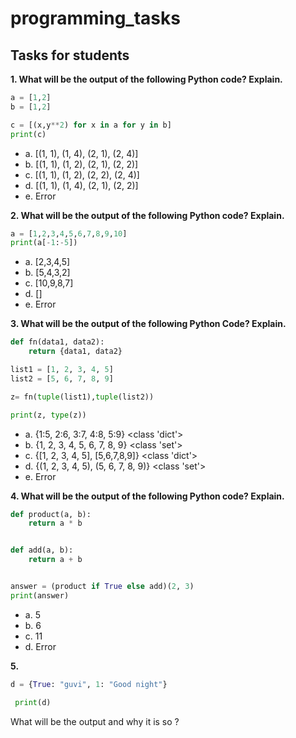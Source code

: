 # programming_tasks

## Tasks for students

**1. What will be the output of the following Python code? Explain.**
```python
a = [1,2]
b = [1,2]

c = [(x,y**2) for x in a for y in b] 
print(c)﻿
```
- a. [(1, 1), (1, 4), (2, 1), (2, 4)]
- b. [(1, 1), (1, 2), (2, 1), (2, 2)]
- c. [(1, 1), (1, 2), (2, 2), (2, 4)]
- d. [(1, 1), (1, 4), (2, 1), (2, 2)]
- e. Error

**2. What will be the output of the following Python code? Explain.**
```python
a = [1,2,3,4,5,6,7,8,9,10]
print(a[-1:-5])﻿
```
- a. [2,3,4,5]
- b. [5,4,3,2]
- c. [10,9,8,7]
- d. []
- e. Error

**3. What will be the output of the following Python Code? Explain.**
```python
def fn(data1, data2):
    return {data1, data2}

list1 = [1, 2, 3, 4, 5]
list2 = [5, 6, 7, 8, 9]

z= fn(tuple(list1),tuple(list2))

print(z, type(z))﻿
```
- a. {1:5, 2:6, 3:7, 4:8, 5:9} <class 'dict'>
- b. {1, 2, 3, 4, 5, 6, 7, 8, 9} <class 'set'>
- c. {[1, 2, 3, 4, 5], [5,6,7,8,9]} <class 'dict'>
- d. {(1, 2, 3, 4, 5), (5, 6, 7, 8, 9)} <class 'set'>
- e. Error

**4. What will be the output of the following Python code? Explain.**
```python
def product(a, b):
    return a * b


def add(a, b):
    return a + b


answer = (product if True else add)(2, 3)
print(answer)﻿
```
- a. 5
- b. 6
- c. 11
- d. Error

**5.**
```python
d = {True: "guvi", 1: "Good night"}

 print(d)
 ```

What will be the output and why it is so ?
